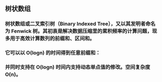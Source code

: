 ## 树状数组

### 树状数组或二叉索引树（Binary Indexed Tree），又以其发明者命名为 Fenwick 树。其初衷是解决数据压缩里的累积频率的计算问题，现多用于高效计算数列的前缀和、区间和。

### 它可以以 O(logn) 的时间得到任意前缀和：

### 并同时支持在 O(logn) 时间内支持动态单点值的修改。空间复杂度 O(n)。
